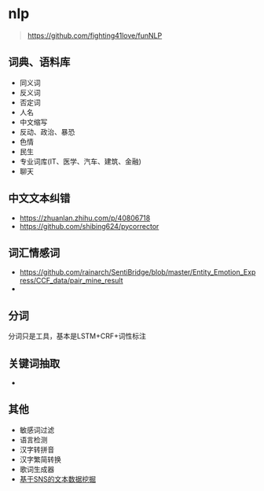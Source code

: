 # nlp
> https://github.com/fighting41love/funNLP

## 词典、语料库
- 同义词
- 反义词
- 否定词
- 人名
- 中文缩写
- 反动、政治、暴恐
- 色情
- 民生
- 专业词库(IT、医学、汽车、建筑、金融)
- 聊天

## 中文文本纠错
- https://zhuanlan.zhihu.com/p/40806718
- https://github.com/shibing624/pycorrector

## 词汇情感词
- https://github.com/rainarch/SentiBridge/blob/master/Entity_Emotion_Express/CCF_data/pair_mine_result
- 

## 分词
分词只是工具，基本是LSTM+CRF+词性标注

## 关键词抽取
- 

## 其他
- 敏感词过滤
- 语言检测
- 汉字转拼音
- 汉字繁简转换
- 歌词生成器
- [基于SNS的文本数据挖掘](http://www.matrix67.com/blog/archives/5044)